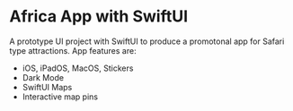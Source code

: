 # Africa App with SwiftUI

A prototype UI project with SwiftUI to produce a promotonal app for Safari type attractions. App features are: 

- iOS, iPadOS, MacOS, Stickers
- Dark Mode
- SwiftUI Maps
- Interactive map pins